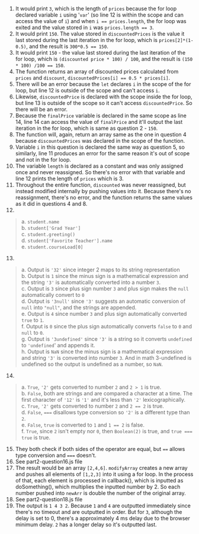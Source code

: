 1. It would print `3`, which is the length of `prices` because the for loop declared variable `i` using '`var`' (so line 12 is within the scope and can access the value of `i`) and when `i == prices.length`, the for loop was exited and the value stored in `i` was `prices.length == 3`.
2. It would print `150`. The value stored in `discountedPrices` is the value it last stored during the last iteration in the for loop, which is `prices[2]*(1-0.5)`, and the result is `300*0.5 == 150`.
3. It would print `150` - the value last stored during the last iteration of the for loop, which is `(discounted price * 100) / 100`, and the result is `(150 * 100) /100 == 150`.
4. The function returns an array of discounted prices calculated from `prices` and `discount`, `discountedPrices[i] == 0.5 * prices[i]`.
5. There will be an error because the `let` declares `i` in the scope of the for loop, but line 12 is outside of the scope and can't access `i`.
6. Likewise, `discountedPrice` is declared with the scope inside the for loop, but line 13 is outside of the scope so it can't access `discountedPrice`. So there will be an error.
7. Because the `finalPrice` variable is declared in the same scope as line 14, line 14 can access the value of `finalPrice` and it'll output the last iteration in the for loop, which is same as question 2 - `150`. 
8. The function will, again, return an array same as the one in question 4 because `discountedPrices` was declared in the scope of the function.
9. Variable `i` in this question is declared the same way as question 5, so similarly, line 11 produces an error for the same reason it's out of scope and not in the for loop.
10. The variable `length` is declared as a constant and was only assigned once and never reassigned. So there's no error with that variable and line 12 prints the length of `prices` which is 3.
11. Throughout the entire function, `discounted` was never reassigned, but instead modified internally by pushing values into it. Because there's no reassignment, there's no error, and the function returns the same values as it did in questions 4 and 8.
12. 
> a. `student.name`<br>
  b. `student['Grad Year']`<br>
  c. `student.greeting()`<br>
  d. `student['Favorite Teacher'].name`<br>
  e. `student.courseLoad[0]`<br>
13.
> a. Output is `'32'` since integer 2 maps to its string representation<br>
  b. Output is `1` since the minus sign is a mathematical expression and the string `'3'` is automatically converted into a number `3`.<br>
  c. Output is `3` since plus sign number `3` and plus sign makes the `null` automatically convert to `0`<br>
  d. Output is `'3null'` since `'3'` suggests an automatic conversion of `null` into `"null"`, and the strings are appended.<br>
  e. Output is `4` since number `3` and plus sign automatically converted `true` to `1`.<br>
  f. Output is `0` since the plus sign automatically converts `false` to `0` and `null` to `0`.<br>
  g. Output is `'3undefined'` since `'3'` is a string so it converts `undefined` to `'undefined`' and appends it.<br>
  h. Output is `NaN` since the minus sign is a mathematical expression and string `'3'` is converted into number `3`. And in math 3-undefined is undefined so the output is undefined as a number, so `NaN`.<br>
14.
> a. `True`, `'2'` gets converted to number `2` and `2 > 1` is true.<br>
  b. `False`, both are strings and are compared a character at a time. The first character of `'12'` is `'1'` and it's less than `'2'` lexicographically.<br>
  c. `True`, `'2'` gets converted to number `2` and `2 == 2` is true.<br>
  d. `False`, `===` disallows type conversion so `'2'` is a different type than `2`.<br>
  e. `False`, `true` is converted to `1` and `1 == 2` is false.<br>
  f. `True`, since `2` isn't empty nor `0`, then `Boolean(2)` is true, and `true === true` is true.<br>
15. They both check if both sides of the operator are equal, but `==` allows type conversion and `===` doesn't.
16. See part2-question16.js file
17. The result would be an array `[2,4,6]`. `modifyArray` creates a new array and pushes all elements of `[1,2,3]` into it using a for loop. In the process of that, each element is processed in callback(), which is inputted as doSomething(), which multiplies the inputted number by 2. So each number pushed into `newArr` is double the number of the original array.
18. See part2-question18.js file
19. The output is `1 4 3 2`. Because `1` and `4` are outputted immediately since there's no timeout and are outputted in order. But for `3`, although the delay is set to 0, there's a approximately 4 ms delay due to the browser minimum delay. `2` has a longer delay so it's outputted last.
